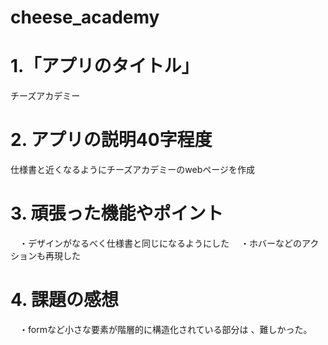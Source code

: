 # cheese_academy

# 1.「アプリのタイトル」
チーズアカデミー

# 2. アプリの説明40字程度
仕様書と近くなるようにチーズアカデミーのwebページを作成

# 3. 頑張った機能やポイント
　・デザインがなるべく仕様書と同じになるようにした
　・ホバーなどのアクションも再現した
 
# 4. 課題の感想
　・formなど小さな要素が階層的に構造化されている部分は 、難しかった。
